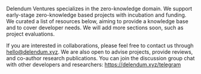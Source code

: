 Delendum Ventures specializes in the zero-knowledge domain. We support early-stage zero-knowledge based projects with incubation and funding. We curated a list of resources below, aiming to provide a knowledge base and to cover developer needs. We will add more sections soon, such as project evaluations.

If you are interested in collaborations, please feel free to contact us through hello@delendum.xyz. We are also open to advise projects, provide reviews, and co-author research publications. You can join the discussion group chat with other developers and researchers: https://delendum.xyz/telegram
